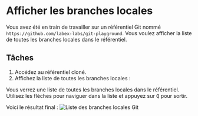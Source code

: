 # Afficher les branches locales

Vous avez été en train de travailler sur un référentiel Git nommé `https://github.com/labex-labs/git-playground`. Vous voulez afficher la liste de toutes les branches locales dans le référentiel.

## Tâches

1. Accédez au référentiel cloné.
2. Affichez la liste de toutes les branches locales :

Vous verrez une liste de toutes les branches locales dans le référentiel. Utilisez les flèches pour naviguer dans la liste et appuyez sur <kbd>Q</kbd> pour sortir.

Voici le résultat final :
![Liste des branches locales Git](../assets/challenge-view-all-branches.png)
